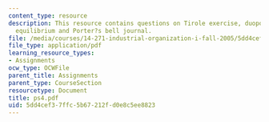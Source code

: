 ```yaml
---
content_type: resource
description: This resource contains questions on Tirole exercise, duopoly model, cournot
  equilibrium and Porter?s bell journal.
file: /media/courses/14-271-industrial-organization-i-fall-2005/5dd4cef37ffc5b67212fd0e8c5ee8823_ps4.pdf
file_type: application/pdf
learning_resource_types:
- Assignments
ocw_type: OCWFile
parent_title: Assignments
parent_type: CourseSection
resourcetype: Document
title: ps4.pdf
uid: 5dd4cef3-7ffc-5b67-212f-d0e8c5ee8823
---
```

